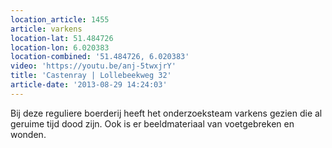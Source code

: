 ```yaml
---
location_article: 1455
article: varkens
location-lat: 51.484726
location-lon: 6.020383
location-combined: '51.484726, 6.020383'
video: 'https://youtu.be/anj-5twxjrY'
title: 'Castenray | Lollebeekweg 32'
article-date: '2013-08-29 14:24:03'
---
```


Bij deze reguliere boerderij heeft het onderzoeksteam varkens gezien die al geruime tijd dood zijn. Ook is er beeldmateriaal van voetgebreken en wonden.
